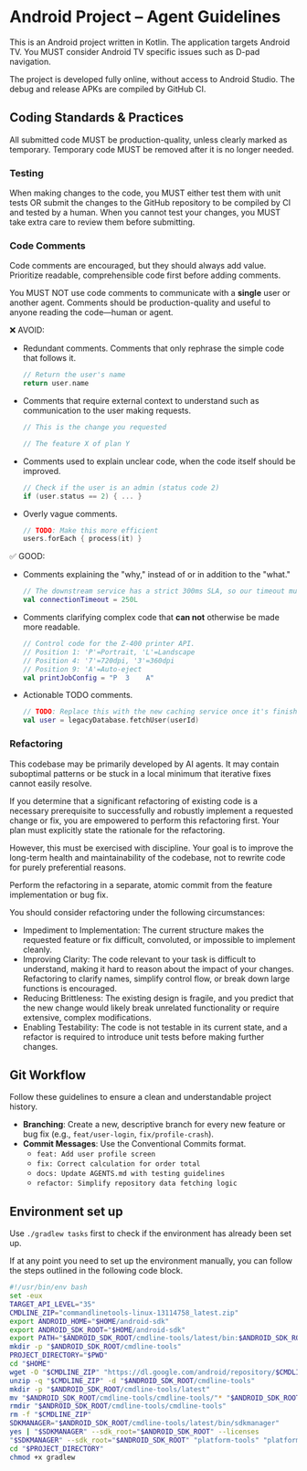 # Android Project – Agent Guidelines

This is an Android project written in Kotlin. The application targets Android TV. You MUST consider Android TV specific issues such as D-pad navigation.

The project is developed fully online, without access to Android Studio. The debug and release APKs are compiled by GitHub CI.

## Coding Standards & Practices

All submitted code MUST be production-quality, unless clearly marked as temporary. Temporary code MUST be removed after it is no longer needed.

### Testing

When making changes to the code, you MUST either test them with unit tests OR submit the changes to the GitHub repository to be compiled by CI and tested by a human. When you cannot test your changes, you MUST take extra care to review them before submitting.

### Code Comments

Code comments are encouraged, but they should always add value. Prioritize readable, comprehensible code first before adding comments.

You MUST NOT use code comments to communicate with a **single** user or another agent. Comments should be production-quality and useful to anyone reading the code—human or agent.

❌ AVOID:
* Redundant comments. Comments that only rephrase the simple code that follows it.
  ```kt
  // Return the user's name
  return user.name
  ```
* Comments that require external context to understand such as communication to the user making requests.
  ```kt
  // This is the change you requested
  ```
  ```kt
  // The feature X of plan Y
  ```
* Comments used to explain unclear code, when the code itself should be improved.
  ```kt
  // Check if the user is an admin (status code 2)
  if (user.status == 2) { ... }
  ```
* Overly vague comments.
  ```kt
  // TODO: Make this more efficient
  users.forEach { process(it) }
  ```

✅ GOOD:
* Comments explaining the "why," instead of or in addition to the "what."
  ```kt
  // The downstream service has a strict 300ms SLA, so our timeout must be lower.
  val connectionTimeout = 250L
  ```
* Comments clarifying complex code that **can not** otherwise be made more readable.
  ```kt
  // Control code for the Z-400 printer API.
  // Position 1: 'P'=Portrait, 'L'=Landscape
  // Position 4: '7'=720dpi, '3'=360dpi
  // Position 9: 'A'=Auto-eject
  val printJobConfig = "P  3    A"
  ```
* Actionable TODO comments.
  ```kt
  // TODO: Replace this with the new caching service once it's finished.
  val user = legacyDatabase.fetchUser(userId)
  ```

### Refactoring

This codebase may be primarily developed by AI agents. It may contain suboptimal patterns or be stuck in a local minimum that iterative fixes cannot easily resolve.

If you determine that a significant refactoring of existing code is a necessary prerequisite to successfully and robustly implement a requested change or fix, you are empowered to perform this refactoring first. Your plan must explicitly state the rationale for the refactoring.

However, this must be exercised with discipline. Your goal is to improve the long-term health and maintainability of the codebase, not to rewrite code for purely preferential reasons.

Perform the refactoring in a separate, atomic commit from the feature implementation or bug fix.

You should consider refactoring under the following circumstances:

* Impediment to Implementation: The current structure makes the requested feature or fix difficult, convoluted, or impossible to implement cleanly.
* Improving Clarity: The code relevant to your task is difficult to understand, making it hard to reason about the impact of your changes. Refactoring to clarify names, simplify control flow, or break down large functions is encouraged.
* Reducing Brittleness: The existing design is fragile, and you predict that the new change would likely break unrelated functionality or require extensive, complex modifications.
* Enabling Testability: The code is not testable in its current state, and a refactor is required to introduce unit tests before making further changes.

## Git Workflow

Follow these guidelines to ensure a clean and understandable project history.

* **Branching**: Create a new, descriptive branch for every new feature or bug fix (e.g., `feat/user-login`, `fix/profile-crash`).
* **Commit Messages**: Use the Conventional Commits format.
  * `feat: Add user profile screen`
  * `fix: Correct calculation for order total`
  * `docs: Update AGENTS.md with testing guidelines`
  * `refactor: Simplify repository data fetching logic`

## Environment set up

Use `./gradlew tasks` first to check if the environment has already been set up.

If at any point you need to set up the environment manually, you can follow the steps outlined in the following code block.

```sh
#!/usr/bin/env bash
set -eux
TARGET_API_LEVEL="35"
CMDLINE_ZIP="commandlinetools-linux-13114758_latest.zip"
export ANDROID_HOME="$HOME/android-sdk"
export ANDROID_SDK_ROOT="$HOME/android-sdk"
export PATH="$ANDROID_SDK_ROOT/cmdline-tools/latest/bin:$ANDROID_SDK_ROOT/platform-tools:$ANDROID_SDK_ROOT/emulator:$PATH"
mkdir -p "$ANDROID_SDK_ROOT/cmdline-tools"
PROJECT_DIRECTORY="$PWD"
cd "$HOME"
wget -O "$CMDLINE_ZIP" "https://dl.google.com/android/repository/$CMDLINE_ZIP"
unzip -q "$CMDLINE_ZIP" -d "$ANDROID_SDK_ROOT/cmdline-tools"
mkdir -p "$ANDROID_SDK_ROOT/cmdline-tools/latest"
mv "$ANDROID_SDK_ROOT/cmdline-tools/cmdline-tools/"* "$ANDROID_SDK_ROOT/cmdline-tools/latest/"
rmdir "$ANDROID_SDK_ROOT/cmdline-tools/cmdline-tools"
rm -f "$CMDLINE_ZIP"
SDKMANAGER="$ANDROID_SDK_ROOT/cmdline-tools/latest/bin/sdkmanager"
yes | "$SDKMANAGER" --sdk_root="$ANDROID_SDK_ROOT" --licenses
"$SDKMANAGER" --sdk_root="$ANDROID_SDK_ROOT" "platform-tools" "platforms;android-$TARGET_API_LEVEL" "build-tools;$TARGET_API_LEVEL.0.0"
cd "$PROJECT_DIRECTORY"
chmod +x gradlew
```
